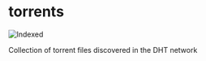 torrents 
========
![Indexed](https://img.shields.io/badge/indexed-49368-blue)

Collection of torrent files discovered in the DHT network
